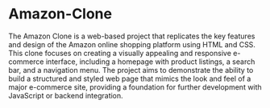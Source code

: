 # Amazon-Clone
The Amazon Clone is a web-based project that replicates the key features and design of the Amazon online shopping platform using HTML and CSS. This clone focuses on creating a visually appealing and responsive e-commerce interface, including a homepage with product listings, a search bar, and a navigation menu. The project aims to demonstrate the ability to build a structured and styled web page that mimics the look and feel of a major e-commerce site, providing a foundation for further development with JavaScript or backend integration.
